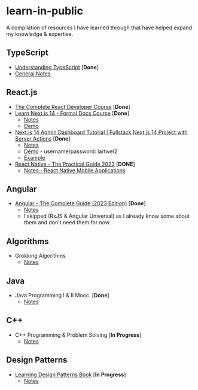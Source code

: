 # learn-in-public

A compilation of resources I have learned through that have helped expand my knowledge & expertise.

## TypeScript

- [Understanding TypeScript](https://www.udemy.com/course/understanding-typescript/) [**Done**]
- [General Notes](/typescript)

## React.js

- [The Complete React Developer Course](https://www.udemy.com/course/react-2nd-edition/) [**Done**]
- [Learn Next.js 14 - Formal Docs Course](https://nextjs.org/learn) [**Done**]
  - [Notes](/react/next-docs-dashboard)
  - [Demo](https://nextjs-docs-dashboard-rosy.vercel.app/)
- [Next.js 14 Admin Dashboard Tutorial | Fullstack Next.js 14 Project with Server Actions](https://www.youtube.com/watch?v=cBg6xA5C60s) [**Done**]
  - [Notes](/react/next-admin-dashboard)
  - [Demo](https://nextjs-admin-dashboard-six.vercel.app/) - username/password: lartwel2
  - [Example](https://nextjs-docs-dashboard-rosy.vercel.app)
- [React Native - The Practical Guide 2023](https://www.udemy.com/course/react-native-the-practical-guide/) [**DONE**]
  - [Notes - React Native Mobile Applications](/react/react-native-the-practical-guide/)

## Angular

- [Angular - The Complete Guide (2023 Edition)](https://www.udemy.com/course/the-complete-guide-to-angular-2/) [**Done**]
  - [Notes](/angular)
  - I skipped (RxJS & Angular Universal) as I already know some about them and don't need them for now.

## Algorithms

- Grokking Algorithms
  - [Notes](/algorithms/grokking-algorithms)

## Java

- Java Programming I & II Mooc. [**Done**]
  - [Notes](/java/)

## C++

- C++ Programming & Problem Solving [**In Progress**]
  - [Notes](/c++/)

## Design Patterns

- [Learning Design Patterns Book](https://www.patterns.dev/) [**In Progress**]
  - [Notes](/design-patterns/learning-patterns-book)
